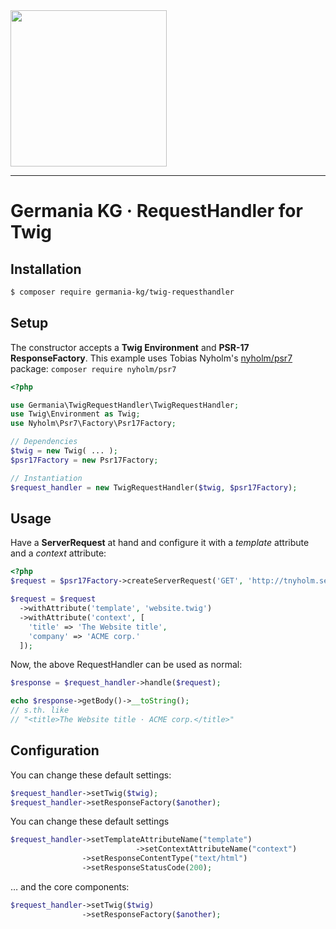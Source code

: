 <img src="https://static.germania-kg.com/logos/ga-logo-2016-web.svgz" width="250px">

------



# Germania KG · RequestHandler for Twig



## Installation

```bash
$ composer require germania-kg/twig-requesthandler
```



## Setup

The constructor accepts a **Twig Environment** and **PSR-17 ResponseFactory**. This example uses Tobias Nyholm's [nyholm/psr7](https://packagist.org/packages/nyholm/psr7) package: `composer require nyholm/psr7`

```php
<?php

use Germania\TwigRequestHandler\TwigRequestHandler;  
use Twig\Environment as Twig;
use Nyholm\Psr7\Factory\Psr17Factory;

// Dependencies
$twig = new Twig( ... );
$psr17Factory = new Psr17Factory;

// Instantiation
$request_handler = new TwigRequestHandler($twig, $psr17Factory);
```



## Usage

Have a **ServerRequest** at hand and configure it with a *template* attribute and a *context* attribute:

```php
<?php
$request = $psr17Factory->createServerRequest('GET', 'http://tnyholm.se');

$request = $request
  ->withAttribute('template', 'website.twig')
  ->withAttribute('context', [
    'title' => 'The Website title',
    'company' => 'ACME corp.'
  ]);
```

Now, the above RequestHandler can be used as normal:

```php
$response = $request_handler->handle($request);

echo $response->getBody()->__toString();
// s.th. like 
// "<title>The Website title · ACME corp.</title>"
```



## Configuration

You can change these default settings:

```php
$request_handler->setTwig($twig);
$request_handler->setResponseFactory($another);
```

You can change these default settings

```php
$request_handler->setTemplateAttributeName("template")
						    ->setContextAttributeName("context")
                ->setResponseContentType("text/html") 
                ->setResponseStatusCode(200);
```

… and the core components:

```php
$request_handler->setTwig($twig)
                ->setResponseFactory($another);
```

